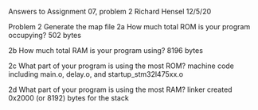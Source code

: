Answers to Assignment 07, problem 2
Richard Hensel
12/5/20

Problem 2  Generate the map file
2a How much total ROM is your program occupying?  502 bytes

2b How much total RAM is your program using?  8196 bytes

2c What part of your program is using the most ROM?  machine code including main.o, delay.o, and startup_stm32l475xx.o

2d What part of your program is using the most RAM?  linker created 0x2000 (or 8192) bytes for the stack
